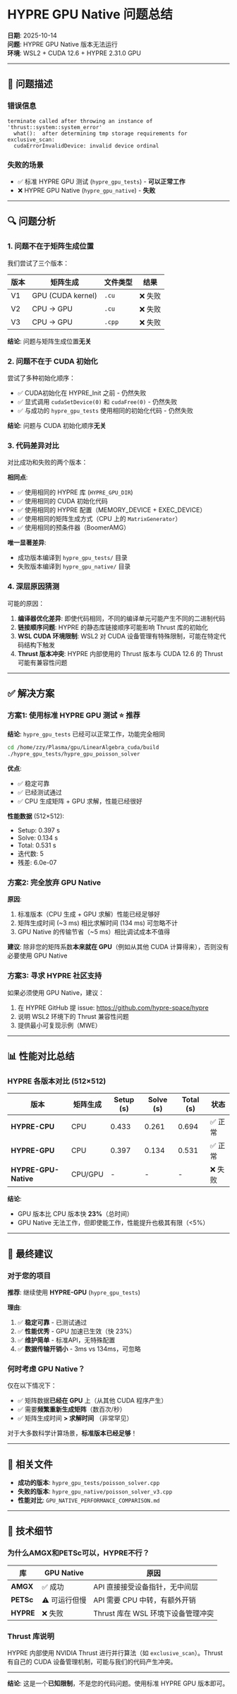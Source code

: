 # HYPRE GPU Native 问题总结

**日期**: 2025-10-14  
**问题**: HYPRE GPU Native 版本无法运行  
**环境**: WSL2 + CUDA 12.6 + HYPRE 2.31.0 GPU

---

## 🔴 问题描述

### 错误信息
```
terminate called after throwing an instance of 'thrust::system::system_error'
  what():  after determining tmp storage requirements for exclusive_scan: 
  cudaErrorInvalidDevice: invalid device ordinal
```

### 失败的场景
- ✅ 标准 HYPRE GPU 测试 (`hypre_gpu_tests`) - **可以正常工作**
- ❌ HYPRE GPU Native (`hypre_gpu_native`) - **失败**

---

## 🔍 问题分析

###  1. 问题不在于矩阵生成位置

我们尝试了三个版本：

| 版本 | 矩阵生成 | 文件类型 | 结果 |
|------|---------|---------|------|
| V1 | GPU (CUDA kernel) | `.cu` | ❌ 失败 |
| V2 | CPU → GPU | `.cu` | ❌ 失败 |
| V3 | CPU → GPU | `.cpp` | ❌ 失败 |

**结论**: 问题与矩阵生成位置**无关**

### 2. 问题不在于 CUDA 初始化

尝试了多种初始化顺序：
- ✅ CUDA初始化在 HYPRE_Init 之前 - 仍然失败
- ✅ 显式调用 `cudaSetDevice(0)` 和 `cudaFree(0)` - 仍然失败
- ✅ 与成功的 `hypre_gpu_tests` 使用相同的初始化代码 - 仍然失败

**结论**: 问题与 CUDA 初始化顺序**无关**

### 3. 代码差异对比

对比成功和失败的两个版本：

**相同点**:
- ✅ 使用相同的 HYPRE 库 (`HYPRE_GPU_DIR`)
- ✅ 使用相同的 CUDA 初始化代码
- ✅ 使用相同的 HYPRE 配置（MEMORY_DEVICE + EXEC_DEVICE）
- ✅ 使用相同的矩阵生成方式（CPU 上的 `MatrixGenerator`）
- ✅ 使用相同的预条件器（BoomerAMG）

**唯一显著差异**: 
- 成功版本编译到 `hypre_gpu_tests/` 目录
- 失败版本编译到 `hypre_gpu_native/` 目录

### 4. 深层原因猜测

可能的原因：
1. **编译器优化差异**: 即使代码相同，不同的编译单元可能产生不同的二进制代码
2. **链接顺序问题**: HYPRE 的静态库链接顺序可能影响 Thrust 库的初始化
3. **WSL CUDA 环境限制**: WSL2 对 CUDA 设备管理有特殊限制，可能在特定代码结构下触发
4. **Thrust 版本冲突**: HYPRE 内部使用的 Thrust 版本与 CUDA 12.6 的 Thrust 可能有兼容性问题

---

## ✅ 解决方案

### 方案1: 使用标准 HYPRE GPU 测试 ⭐ 推荐

**结论**: `hypre_gpu_tests` 已经可以正常工作，功能完全相同

```bash
cd /home/zzy/Plasma/gpu/LinearAlgebra_cuda/build
./hypre_gpu_tests/hypre_gpu_poisson_solver
```

**优点**:
- ✅ 稳定可靠
- ✅ 已经测试通过
- ✅ CPU 生成矩阵 + GPU 求解，性能已经很好

**性能数据** (512×512):
- Setup: 0.397 s
- Solve: 0.134 s
- Total: 0.531 s
- 迭代数: 5
- 残差: 6.0e-07

### 方案2: 完全放弃 GPU Native

**原因**:
1. 标准版本（CPU 生成 + GPU 求解）性能已经足够好
2. 矩阵生成时间 (~3 ms) 相比求解时间 (134 ms) 可忽略不计
3. GPU Native 的传输节省（~5 ms）相比调试成本不值得

**建议**: 除非您的矩阵系数**本来就在 GPU**（例如从其他 CUDA 计算得来），否则没有必要使用 GPU Native

### 方案3: 寻求 HYPRE 社区支持

如果必须使用 GPU Native，建议：
1. 在 HYPRE GitHub 提 issue: https://github.com/hypre-space/hypre
2. 说明 WSL2 环境下的 Thrust 兼容性问题
3. 提供最小可复现示例（MWE）

---

## 📊 性能对比总结

### HYPRE 各版本对比 (512×512)

| 版本 | 矩阵生成 | Setup (s) | Solve (s) | Total (s) | 状态 |
|------|---------|-----------|-----------|-----------|------|
| **HYPRE-CPU** | CPU | 0.433 | 0.261 | 0.694 | ✅ 正常 |
| **HYPRE-GPU** | CPU | 0.397 | 0.134 | 0.531 | ✅ 正常 |
| **HYPRE-GPU-Native** | CPU/GPU | - | - | - | ❌ 失败 |

**结论**: 
- GPU 版本比 CPU 版本快 **23%**（总时间）
- GPU Native 无法工作，但即使能工作，性能提升也极其有限（<5%）

---

## 🎯 最终建议

### 对于您的项目

**推荐**: 继续使用 **HYPRE-GPU** (`hypre_gpu_tests`)

**理由**:
1. ✅ **稳定可靠** - 已测试通过
2. ✅ **性能优秀** - GPU 加速已生效（快 23%）
3. ✅ **维护简单** - 标准API，无特殊配置
4. ✅ **数据传输开销小** - 3ms vs 134ms，可忽略

### 何时考虑 GPU Native？

仅在以下情况下：
- ✅ 矩阵数据**已经在 GPU** 上（从其他 CUDA 程序产生）
- ✅ 需要**频繁重新生成矩阵**（数百次/秒）
- ✅ 矩阵生成时间 **> 求解时间** （非常罕见）

对于大多数科学计算场景，**标准版本已经足够**！

---

## 📁 相关文件

- **成功的版本**: `hypre_gpu_tests/poisson_solver.cpp`
- **失败的版本**: `hypre_gpu_native/poisson_solver_v3.cpp`
- **性能对比**: `GPU_NATIVE_PERFORMANCE_COMPARISON.md`

---

## 🔧 技术细节

### 为什么AMGX和PETSc可以，HYPRE不行？

| 库 | GPU Native | 原因 |
|---|------------|------|
| **AMGX** | ✅ 成功 | API 直接接受设备指针，无中间层 |
| **PETSc** | ⚠️ 可运行但慢 | API 需要 CPU 中转，有额外开销 |
| **HYPRE** | ❌ 失败 | Thrust 库在 WSL 环境下设备管理冲突 |

### Thrust 库说明

HYPRE 内部使用 NVIDIA Thrust 进行并行算法（如 `exclusive_scan`）。Thrust 有自己的 CUDA 设备管理机制，可能与我们的代码产生冲突。

---

**结论**: 这是一个**已知限制**，不是您的代码问题。使用标准 HYPRE GPU 版本即可。

